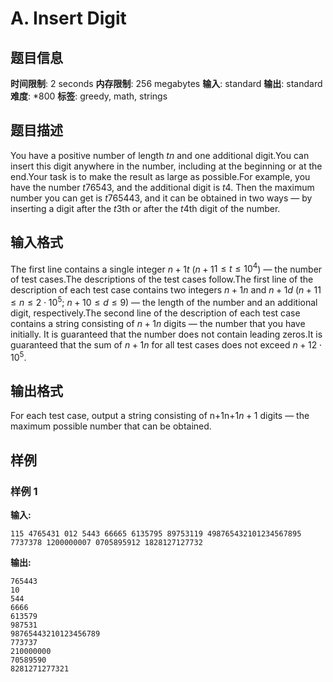 # A. Insert Digit

## 题目信息

**时间限制**: 2 seconds
**内存限制**: 256 megabytes
**输入**: standard
**输出**: standard
**难度**: *800
**标签**: greedy, math, strings

## 题目描述

You have a positive number of length $t$$n$ and one additional digit.You can insert this digit anywhere in the number, including at the beginning or at the end.Your task is to make the result as large as possible.For example, you have the number $t$$76543$, and the additional digit is $t$$4$. Then the maximum number you can get is $t$$765443$, and it can be obtained in two ways — by inserting a digit after the $t$$3$th or after the $t$$4$th digit of the number.

## 输入格式

The first line contains a single integer $n + 1$$t$ ($n + 1$$1 \le t \le 10^4$) — the number of test cases.The descriptions of the test cases follow.The first line of the description of each test case contains two integers $n + 1$$n$ and $n + 1$$d$ ($n + 1$$1 \le n \le 2 \cdot 10^5$; $n + 1$$0 \le d \le 9$) — the length of the number and an additional digit, respectively.The second line of the description of each test case contains a string consisting of $n + 1$$n$ digits — the number that you have initially. It is guaranteed that the number does not contain leading zeros.It is guaranteed that the sum of $n + 1$$n$ for all test cases does not exceed $n + 1$$2 \cdot 10^5$.

## 输出格式

For each test case, output a string consisting of n+1n+1$n + 1$ digits — the maximum possible number that can be obtained.

## 样例

### 样例 1

**输入:**
```
115 4765431 012 5443 66665 6135795 89753119 498765432101234567895 7737378 1200000007 0705895912 1828127127732
```

**输出:**
```
765443
10
544
6666
613579
987531
98765443210123456789
773737
210000000
70589590
8281271277321
```
